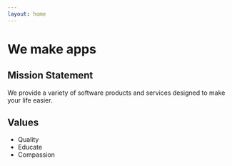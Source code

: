 ```yaml
---
layout: home
---
```


# We make apps

## Mission Statement

We provide a variety of software products and services designed to make your life easier.

## Values

- Quality
- Educate
- Compassion
